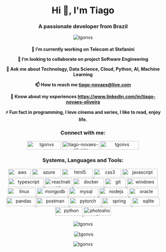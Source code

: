<h1 align="center">Hi 👋, I'm Tiago</h1>
<h3 align="center">A passionate developer from Brazil</h3>

<p align="center"> <img src="https://komarev.com/ghpvc/?username=tgonvs&label=Profile%20views&color=0e75b6&style=flat" alt="tgonvs" /> </p>

<h4 align="center">

  🔭 I’m currently working on Telecom at Stefanini

👯 I’m looking to collaborate on project Software Engineering

💬 Ask me about Technology, Data Science, Cloud, Python, AI, Machine Learning

📫 How to reach me tiago-novaes@live.com

📄 Know about my experiences https://www.linkedin.com/in/tiago-novaes-oliveira

⚡ Fun fact in programming, I love cinema and series, I like to read, enjoy life. </h4>

<h3 align="center">Connect with me:</h3>
<p align="center">
<a href="https://twitter.com/tgonvs" target="blank"><img align="center" src="https://img.shields.io/badge/Twitter-1DA1F2.svg?style=for-the-badge&logo=Twitter&logoColor=white" alt="tgonvs" height="27" width="105" /></a>
<a href="https://linkedin.com/in/tiago-novaes-oliveira" target="blank"><img align="center" src="https://img.shields.io/badge/LinkedIn-0A66C2.svg?style=for-the-badge&logo=LinkedIn&logoColor=white" alt="tiago-novaes-oliveira" height="27" width="115" /></a>
<a href="https://instagram.com/tgonvs" target="blank"><img align="center" src="https://img.shields.io/badge/Instagram-E4405F.svg?style=for-the-badge&logo=Instagram&logoColor=white" alt="tgonvs" height="27" width="120" /></a>
</p>

<h3 align="center">Systems, Languages and Tools:</h3>

<p align="center"> <a href="https://aws.amazon.com" target="_blank" rel="noreferrer"> <img src="https://img.shields.io/badge/AWS-232F3E.svg?style=for-the-badge&logo=Amazon-AWS&logoColor=white" alt="aws" height="27" width="70"/></a> <a href="https://azure.microsoft.com/en-in/" target="_blank" rel="noreferrer"> <img src="https://img.shields.io/badge/Azure-0078D4.svg?style=for-the-badge&logo=Microsoft-Azure&logoColor=white" alt="azure" height="27" width="90"/></a> <a href="https://www.w3.org/html/" target="_blank" rel="noreferrer"> <img src="https://img.shields.io/badge/HTML5-E34F26.svg?style=for-the-badge&logo=HTML5&logoColor=white" alt="html5" height="27" width="95"/> 
<a href="https://www.w3schools.com/css/" target="_blank" rel="noreferrer"> <img src="https://img.shields.io/badge/CSS3-1572B6.svg?style=for-the-badge&logo=CSS3&logoColor=white" alt="css3" height="27" width="85"/></a>
<a href="https://developer.mozilla.org/en-US/docs/Web/JavaScript" target="_blank" rel="noreferrer"> <img src="https://img.shields.io/badge/JavaScript-F7DF1E.svg?style=for-the-badge&logo=JavaScript&logoColor=black" alt="javascript" height="27" width="110"/> </a>
<a href="https://www.typescriptlang.org/" target="_blank" rel="noreferrer"> <img src="https://img.shields.io/badge/TypeScript-3178C6.svg?style=for-the-badge&logo=TypeScript&logoColor=white" alt="typescript" height="27" width="110"/> </a>
<a href="https://reactnative.dev/" target="_blank" rel="noreferrer"> <img src="https://img.shields.io/badge/React-61DAFB.svg?style=for-the-badge&logo=React&logoColor=black" alt="reactnative" height="27" width="85"/> </a>
<a href="https://www.docker.com/" target="_blank" rel="noreferrer"> <img src="https://img.shields.io/badge/Docker-2496ED.svg?style=for-the-badge&logo=Docker&logoColor=white" alt="docker" height="27" width="95"/> </a>
<a href="https://git-scm.com/" target="_blank" rel="noreferrer"> <img src="https://img.shields.io/badge/Git-F05032.svg?style=for-the-badge&logo=Git&logoColor=white" alt="git" height="27" width="65"/> </a>
<a href="www.microsoft.com/" taget="_blank" rel="noreferrer"> <img src="https://img.shields.io/badge/Windows-0078D6.svg?style=for-the-badge&logo=Windows&logoColor=white" alt="windows" height="27" width="95" /> </a>
<a href="https://www.linux.org/" target="_blank" rel="noreferrer"> <img src="https://img.shields.io/badge/Linux-FCC624.svg?style=for-the-badge&logo=Linux&logoColor=black" alt="linux" height="27" width="87"/> </a> 
<a href="https://www.mongodb.com/" target="_blank" rel="noreferrer"> <img src="https://img.shields.io/badge/MongoDB-47A248.svg?style=for-the-badge&logo=MongoDB&logoColor=white" alt="mongodb" height="27" width="97"/> </a> 
<a href="https://www.mysql.com/" target="_blank" rel="noreferrer"> <img src="https://img.shields.io/badge/MySQL-4479A1.svg?style=for-the-badge&logo=MySQL&logoColor=white" alt="mysql" height="27" width="90"/> </a> 
<a href="https://nodejs.org" target="_blank" rel="noreferrer"> <img src="https://img.shields.io/badge/Node.js-339933.svg?style=for-the-badge&logo=nodedotjs&logoColor=white" alt="nodejs" height="27" width="90"/> </a> 
<a href="https://www.oracle.com/" target="_blank" rel="noreferrer"> <img src="https://img.shields.io/badge/Oracle-F80000.svg?style=for-the-badge&logo=Oracle&logoColor=white" alt="oracle" height="27" width="90"/> </a> 
<a href="https://pandas.pydata.org/" target="_blank" rel="noreferrer"> <img src="https://img.shields.io/badge/pandas-150458.svg?style=for-the-badge&logo=pandas&logoColor=white" alt="pandas" height="27" width="90"/> </a>
<a href="https://postman.com" target="_blank" rel="noreferrer"> <img src="https://img.shields.io/badge/Postman-FF6C37.svg?style=for-the-badge&logo=Postman&logoColor=white" alt="postman" height="27" width="100"/> </a> 
<a href="https://pytorch.org/" target="_blank" rel="noreferrer"> <img src="https://img.shields.io/badge/PyTorch-EE4C2C.svg?style=for-the-badge&logo=PyTorch&logoColor=white" alt="pytorch" height="27" width="97"/> </a>
<a href="https://spring.io/" target="_blank" rel="noreferrer"> <img src="https://img.shields.io/badge/Spring-6DB33F.svg?style=for-the-badge&logo=Spring&logoColor=white" alt="spring" height="27" width="90"/> </a> 
<a href="https://www.sqlite.org/" target="_blank" rel="noreferrer"> <img src="https://img.shields.io/badge/SQLite-003B57.svg?style=for-the-badge&logo=SQLite&logoColor=white" alt="sqlite" height="27" width="85"/> </a>
<a href="https://www.python.org/" target="_blank" rel="noreferrer"> <img src="https://img.shields.io/badge/Python-3776AB.svg?style=for-the-badge&logo=Python&logoColor=white" alt="python" height="27" width="85"/> </a>
<a href="https://www.adobe.com" target="_blank" rel="noreferrer"> <img src="https://img.shields.io/badge/Adobe-FF0000.svg?style=for-the-badge&logo=Adobe&logoColor=white" alt="photoshop" height="27" width="85"/> </a> </p>

<p align="center"><img align="center" src="https://github-readme-stats.vercel.app/api/top-langs?username=tgonvs&show_icons=true&locale=en&layout=compact" alt="tgonvs" /></p>

<p align="center">&nbsp;<img align="center" src="https://github-readme-stats.vercel.app/api?username=tgonvs&show_icons=true&locale=en" alt="tgonvs" /></p>

<p align="center"><img align="center" src="https://github-readme-streak-stats.herokuapp.com/?user=tgonvs&" alt="tgonvs" /></p>
